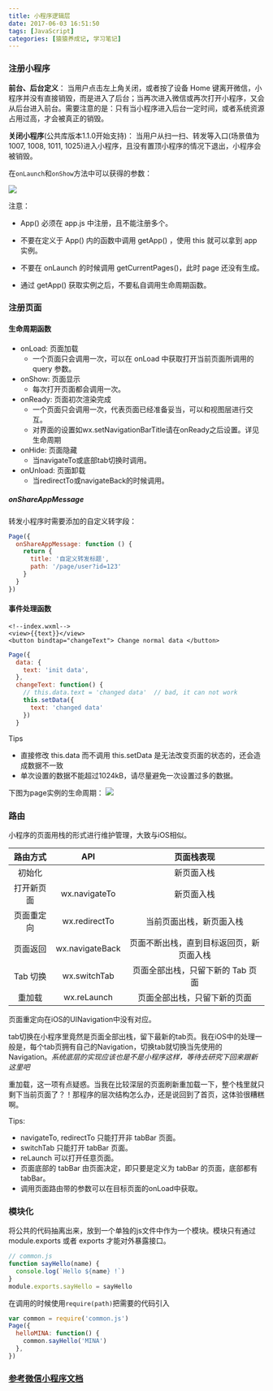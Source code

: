 ```yaml
---
title: 小程序逻辑层
date: 2017-06-03 16:51:50
tags: [JavaScript]
categories: [猿猿养成记, 学习笔记]
---
```


### 注册小程序

__前台、后台定义__： 当用户点击左上角关闭，或者按了设备 Home 键离开微信，小程序并没有直接销毁，而是进入了后台；当再次进入微信或再次打开小程序，又会从后台进入前台。需要注意的是：只有当小程序进入后台一定时间，或者系统资源占用过高，才会被真正的销毁。

__关闭小程序__(公共库版本1.1.0开始支持)： 当用户从扫一扫、转发等入口(场景值为1007, 1008, 1011, 1025)进入小程序，且没有置顶小程序的情况下退出，小程序会被销毁。

<!--more-->


在`onLaunch`和`onShow`方法中可以获得的参数：

![](http://qiniu.huyangjie.cn/onLaunch%E5%8F%82%E6%95%B0)

注意：

* App() 必须在 app.js 中注册，且不能注册多个。

* 不要在定义于 App() 内的函数中调用 getApp() ，使用 this 就可以拿到 app 实例。

* 不要在 onLaunch 的时候调用 getCurrentPages()，此时 page 还没有生成。

* 通过 getApp() 获取实例之后，不要私自调用生命周期函数。


### 注册页面

#### 生命周期函数

* onLoad: 页面加载
	* 一个页面只会调用一次，可以在 onLoad 中获取打开当前页面所调用的 query 参数。
* onShow: 页面显示
	* 每次打开页面都会调用一次。
* onReady: 页面初次渲染完成
	* 一个页面只会调用一次，代表页面已经准备妥当，可以和视图层进行交互。
	* 对界面的设置如wx.setNavigationBarTitle请在onReady之后设置。详见生命周期
* onHide: 页面隐藏
	* 当navigateTo或底部tab切换时调用。
* onUnload: 页面卸载
	* 当redirectTo或navigateBack的时候调用。

##### onShareAppMessage
转发小程序时需要添加的自定义转字段：

``` Javascript
Page({
  onShareAppMessage: function () {
    return {
      title: '自定义转发标题',
      path: '/page/user?id=123'
    }
  }
})
```

#### 事件处理函数

```
<!--index.wxml-->
<view>{{text}}</view>
<button bindtap="changeText"> Change normal data </button>
```

``` javascript
Page({
  data: {
    text: 'init data',
  },
  changeText: function() {
    // this.data.text = 'changed data'  // bad, it can not work
    this.setData({
      text: 'changed data'
    })
  }
```

Tips

* 直接修改 this.data 而不调用 this.setData 是无法改变页面的状态的，还会造成数据不一致
* 单次设置的数据不能超过1024kB，请尽量避免一次设置过多的数据。


下图为page实例的生命周期：
![](https://mp.weixin.qq.com/debug/wxadoc/dev/image/mina-lifecycle.png?t=2017527)

### 路由

小程序的页面用栈的形式进行维护管理，大致与iOS相似。

|路由方式|API	|页面栈表现|
|:-:|:-:|:-:|
|初始化|	|新页面入栈|
|打开新页面|wx.navigateTo|	新页面入栈|
|页面重定向	|wx.redirectTo|当前页面出栈，新页面入栈|
|页面返回|	wx.navigateBack|页面不断出栈，直到目标返回页，新页面入栈|
|Tab 切换	|wx.switchTab|页面全部出栈，只留下新的 Tab 页面|
|重加载	|wx.reLaunch|页面全部出栈，只留下新的页面|

页面重定向在iOS的UINavigation中没有对应。

tab切换在小程序里竟然是页面全部出栈，留下最新的tab页。我在iOS中的处理一般是，每个tab页拥有自己的Navigation，切换tab就切换当先使用的Navigation。_系统底层的实现应该也是不是小程序这样，等待去研究下回来跟新这里吧_

重加载，这一项有点疑惑。当我在比较深层的页面刷新重加载一下，整个栈里就只剩下当前页面了？！那程序的层次结构怎么办，还是说回到了首页，这体验很糟糕啊。

Tips:

* navigateTo, redirectTo 只能打开非 tabBar 页面。
* switchTab 只能打开 tabBar 页面。
* reLaunch 可以打开任意页面。
* 页面底部的 tabBar 由页面决定，即只要是定义为 tabBar 的页面，底部都有 tabBar。
* 调用页面路由带的参数可以在目标页面的onLoad中获取。

### 模块化

将公共的代码抽离出来，放到一个单独的js文件中作为一个模块。模块只有通过 module.exports 或者 exports 才能对外暴露接口。

``` javascript
// common.js
function sayHello(name) {
  console.log(`Hello ${name} !`)
}
module.exports.sayHello = sayHello
```

在调用的时候使用`require(path)`把需要的代码引入

``` javascript
var common = require('common.js')
Page({
  helloMINA: function() {
    common.sayHello('MINA')
  },
})
```

### [参考微信小程序文档](https://mp.weixin.qq.com/debug/wxadoc/dev/framework/app-service/app.html)

